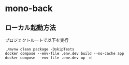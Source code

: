 # mono-back

## ローカル起動方法
プロジェクトルートで以下を実行
```
./mvnw clean package -DskipTests
docker compose --env-file .env.dev build --no-cache app
docker compose --env-file .env.dev up -d
```
